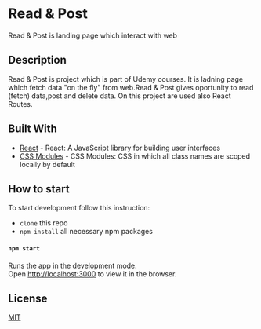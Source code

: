 # Read & Post
Read & Post is landing page which interact with web

## Description

Read & Post is project which is part of Udemy courses.
It is ladning page which fetch data "on the fly" from web.Read & Post gives oportunity to read (fetch) data,post and delete data.
On this project are used also React Routes.

## Built With

* [React](https://reactjs.org/) - React: A JavaScript library for building user interfaces 
* [CSS Modules](https://css-tricks.com/css-modules-part-1-need/) - CSS Modules: CSS in which all class names are scoped locally by default


## How to start
To start development follow this instruction:

* `clone` this repo
* `npm install` all necessary npm packages

#### `npm start`

Runs the app in the development mode.<br>
Open [http://localhost:3000](http://localhost:3000) to view it in the browser.

## License
[MIT](https://choosealicense.com/licenses/mit/)
